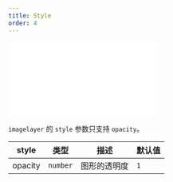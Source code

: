```yaml
---
title: Style
order: 4
---
```


<embed src="@/docs/common/style.md"></embed>

`imagelayer` 的 `style` 参数只支持 `opacity`。

| style   | 类型     | 描述         | 默认值 |
| ------- | -------- | ------------ | ------ |
| opacity | `number` | 图形的透明度 | `1`    |
